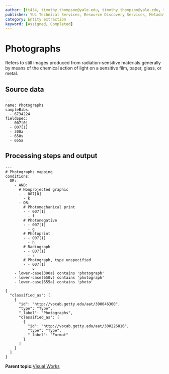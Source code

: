 ```yaml
---
author: [tt434, timothy.thompson@yale.edu, timothy.thompson@yale.edu, tt434]
publisher: YUL Technical Services, Resource Discovery Services, Metadata Services Unit
category: Entity extraction
keyword: [Assigned, Completed]
---
```


# Photographs

Refers to still images produced from radiation-sensitive materials generally by means of the chemical action of light on a sensitive film, paper, glass, or metal.

## Source data

```
---
name: Photographs
sampleBibs:
  - 6734224
fieldSpec: 
  - 007[0]
  - 007[1]
  - 300a
  - 650v
  - 655a
```

## Processing steps and output

```
---
# Photographs mapping
conditions:
  OR:
    - AND:    
      # Nonprojected graphic
      - - 007[0]
        - k
      - OR:
        # Photomechanical print
        - - 007[1]
          - f          
        # Photonegative
        - - 007[1]
          - g
        # Photoprint
        - - 007[1]
          - h
        # Radiograph
        - - 007[1]
          - r
        # Photograph, type unspecified
        - - 007[1]
          - v
    - lower-case(300a) contains 'photograph'
    - lower-case(650v) contains 'photograph'
    - lower-case(655a) contains 'photo'
```

```
{
  "classified_as": [
    {
      "id": "http://vocab.getty.edu/aat/300046300",
      "type": "Type",
      "_label": "Photographs",
      "classified_as": [
        {
          "id": "http://vocab.getty.edu/aat/300226816",
          "type": "Type",
          "_label": "Format"
        }
      ]
    }
  ]    		
}
```

**Parent topic:**[Visual Works](../../tasks/supertypes/imageformats.md)

